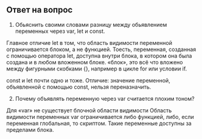 ## Ответ на вопрос
1. Обьяснить своими словами разницу между обьявлением переменных через var, let и const. 

Главное отличие let в том, что область видимости переменной ограничивается блоком, а не функцией. 
Тоесть, переменная, созданная с помощью оператора let, доступна внутри блока, 
в котором она была создана и в любом вложенном блоке. 
«блок», это всё что вложено между фигурными скобками {}, например в цикле for или условии if.


 const и let почти одно и тоже. 
 Отличие: значение переменной, объявленной с помощью const, нельзя переназначить.

2. Почему объявлять переменную через var считается плохим тоном?

Для «var» не существует блочной области видимости
Область видимости переменных var ограничивается либо функцией, либо, если переменная глобальная, то скриптом. 
Такие переменные доступны за пределами блока.